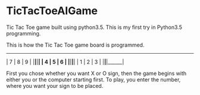 # TicTacToeAIGame
Tic Tac Toe game built using python3.5. This is my first try in Python3.5 programming.

This is how the Tic Tac Toe game board is programmed.
 ______ ______ ______
|  7   |   8  |   9  |
|______|______|______|
|  4   |   5  |   6  |
|______|______|______|
|  1   |   2  |   3  |
|______|______|______|

First you chose whether you want X or O sign, then the game begins with either you or the computer starting first.
To play, you enter the number, where you want your sign to be placed.
